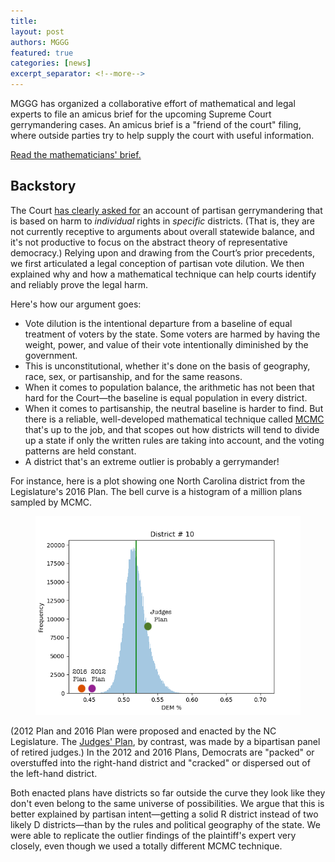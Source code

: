 ```yaml
---
title:
layout: post
authors: MGGG
featured: true
categories: [news]
excerpt_separator: <!--more-->
---
```


MGGG has organized a collaborative effort of mathematical and legal experts to file an amicus brief for the upcoming Supreme Court gerrymandering cases. An amicus brief is a "friend of the court" filing, where outside parties try to help supply the court with useful information.

[Read the mathematicians' brief.](https://mggg.org/SCOTUS-MathBrief.pdf)

## Backstory

The Court [has clearly asked for](https://supreme.justia.com/cases/federal/us/585/16-1161/case.pdf) an account of partisan gerrymandering that is based on harm to _individual_ rights in _specific_ districts. (That is, they are not currently receptive to arguments about overall statewide balance, and it's not productive to focus on the abstract theory of representative democracy.) Relying upon and drawing from the Court’s prior precedents, we first articulated a legal conception of partisan vote dilution. We then explained why and how a mathematical technique can help courts identify and reliably prove the legal harm.

Here's how our argument goes:

-   Vote dilution is the intentional departure from a baseline of equal treatment of voters by the state. Some voters are harmed by having the weight, power, and value of their vote intentionally diminished by the government.
-   This is unconstitutional, whether it's done on the basis of geography, race, sex, or partisanship, and for the same reasons.
-   When it comes to population balance, the arithmetic has not been that hard for the Court—the baseline is equal population in every district.
-   When it comes to partisanship, the neutral baseline is harder to find. But there is a reliable, well-developed mathematical technique called [MCMC](https://en.wikipedia.org/wiki/Markov_chain_Monte_Carlo) that's up to the job, and that scopes out how districts will tend to divide up a state if only the written rules are taking into account, and the voting patterns are held constant.
-   A district that's an extreme outlier is probably a gerrymander!

For instance, here is a plot showing one North Carolina district from the Legislature's 2016 Plan. The bell curve is a histogram of a million plans sampled by MCMC. <!-- TODO: add second figure and fix the text -->

<figure class="figure">
<img src="/static/images/amicus-plot1.png" alt="A bell curve with two outlier points labeled 2012 Plan and 2016 plan, and one point labeled Judges' Plan closer to the center">
</figure>

(2012 Plan and 2016 Plan were proposed and enacted by the NC Legislature. The [Judges' Plan](https://sanford.duke.edu/articles/nonpartisan-redistricting-panel-reveals-unofficial-nc-congressional-voting-map), by contrast, was made by a bipartisan panel of retired judges.) In the 2012 and 2016 Plans, Democrats are "packed" or overstuffed into the right-hand district and "cracked" or dispersed out of the left-hand district.

Both enacted plans have districts so far outside the curve they look like they don't even belong to the same universe of possibilities. We argue that this is better explained by partisan intent—getting a solid R district instead of two likely D districts—than by the rules and political geography of the state. We were able to replicate the outlier findings of the plaintiff's expert very closely, even though we used a totally different MCMC technique.
